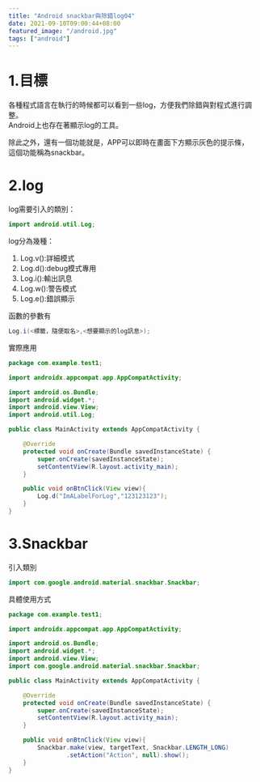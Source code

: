 ```yaml
---
title: "Android snackbar與除錯log04"
date: 2021-09-10T09:00:44+08:00
featured_image: "/android.jpg"
tags: ["android"]
---
```



# 1.目標

各種程式語言在執行的時候都可以看到一些log，方便我們除錯與對程式進行調整。  
Android上也存在著顯示log的工具。  

除此之外，還有一個功能就是，APP可以即時在畫面下方顯示灰色的提示條，  
這個功能稱為snackbar。  

# 2.log

log需要引入的類別：

```java
import android.util.Log;
```

log分為幾種：

1. Log.v():詳細模式
2. Log.d():debug模式專用
3. Log.i():輸出訊息
4. Log.w():警告模式
5. Log.e():錯誤顯示

函數的參數有
```java
Log.i(<標籤，隨便取名>,<想要顯示的log訊息>);
```
實際應用

```java
package com.example.test1;

import androidx.appcompat.app.AppCompatActivity;

import android.os.Bundle;
import android.widget.*;
import android.view.View;
import android.util.Log;

public class MainActivity extends AppCompatActivity {

    @Override
    protected void onCreate(Bundle savedInstanceState) {
        super.onCreate(savedInstanceState);
        setContentView(R.layout.activity_main);
    }

    public void onBtnClick(View view){
        Log.d("ImALabelForLog","123123123");
    }
}
```
# 3.Snackbar

引入類別
```java
import com.google.android.material.snackbar.Snackbar;
```
具體使用方式

```java
package com.example.test1;

import androidx.appcompat.app.AppCompatActivity;

import android.os.Bundle;
import android.widget.*;
import android.view.View;
import com.google.android.material.snackbar.Snackbar;

public class MainActivity extends AppCompatActivity {

    @Override
    protected void onCreate(Bundle savedInstanceState) {
        super.onCreate(savedInstanceState);
        setContentView(R.layout.activity_main);
    }

    public void onBtnClick(View view){
        Snackbar.make(view, targetText, Snackbar.LENGTH_LONG)
                .setAction("Action", null).show();
    }
}
```
